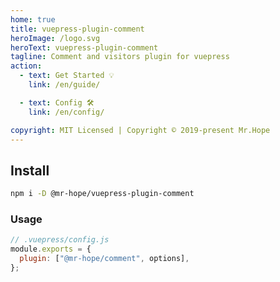 ```yaml
---
home: true
title: vuepress-plugin-comment
heroImage: /logo.svg
heroText: vuepress-plugin-comment
tagline: Comment and visitors plugin for vuepress
action:
  - text: Get Started 💡
    link: /en/guide/

  - text: Config 🛠
    link: /en/config/

copyright: MIT Licensed | Copyright © 2019-present Mr.Hope
---
```


## Install

```bash
npm i -D @mr-hope/vuepress-plugin-comment
```

### Usage

```js
// .vuepress/config.js
module.exports = {
  plugin: ["@mr-hope/comment", options],
};
```
